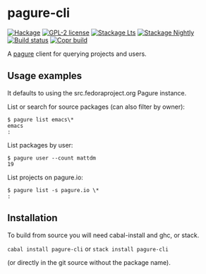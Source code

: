 # pagure-cli

[![Hackage](https://img.shields.io/hackage/v/pagure-cli.svg)](https://hackage.haskell.org/package/pagure-cli)
[![GPL-2 license](https://img.shields.io/badge/license-GPL--2-blue.svg)](LICENSE)
[![Stackage Lts](http://stackage.org/package/pagure-cli/badge/lts)](http://stackage.org/lts/package/pagure-cli)
[![Stackage Nightly](http://stackage.org/package/pagure-cli/badge/nightly)](http://stackage.org/nightly/package/pagure-cli)
[![Build status](https://secure.travis-ci.org/juhp/pagure-cli.svg)](https://travis-ci.org/juhp/pagure-cli)
[![Copr build](https://copr.fedorainfracloud.org/coprs/petersen/pagure-cli/package/pagure-cli/status_image/last_build.png)](https://copr.fedorainfracloud.org/coprs/petersen/pagure-cli/)

A [pagure](https://docs.pagure.org/pagure/) client for querying
projects and users.

## Usage examples
It defaults to using the src.fedoraproject.org Pagure instance.

List or search for source packages (can also filter by owner):
```
$ pagure list emacs\*
emacs
:
```

List packages by user:
```
$ pagure user --count mattdm
19
```

List projects on pagure.io:
```
$ pagure list -s pagure.io \*
:
```

## Installation

To build from source you will need cabal-install and ghc, or stack.

`cabal install pagure-cli` or `stack install pagure-cli`

(or directly in the git source without the package name).
